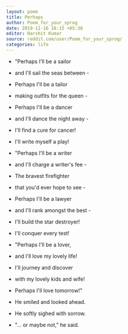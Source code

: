 ```yaml
---
layout: poem
title: Perhaps
author: Poem_for_your_sprog
date: 2019-11-16 16:15 +05:30
editor: Harshit Kumar
source: reddit.com/user/Poem_for_your_sprog/
categories: life
---
```


- "Perhaps I'll be a sailor
- and I'll sail the seas between -
- Perhaps I'll be a tailor
- making outfits for the queen -
- Perhaps I'll be a dancer
- and I'll dance the night away -
- I'll find a cure for cancer!
- I'll write myself a play!

- "Perhaps I'll be a writer
- and I'll charge a writer's fee -
- The bravest firefighter
- that you'd ever hope to see -
- Perhaps I'll be a lawyer
- and I'll rank amongst the best -
- I'll build the star destroyer!
- I'll conquer every test!

- "Perhaps I'll be a lover,
- and I'll love my lovely life!
- I'll journey and discover
- with my lovely kids and wife!
- Perhaps I'll love tomorrow!"

- He smiled and looked ahead.

- He softly sighed with sorrow.

- "... or maybe not," he said.
